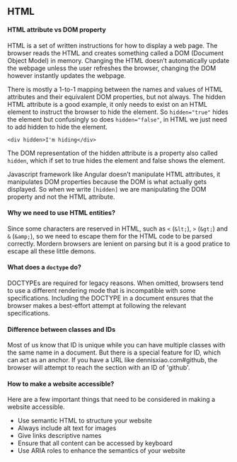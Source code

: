 ## HTML

#### HTML attribute vs DOM property

HTML is a set of written instructions for how to display a web page. The browser reads the HTML and creates something called a DOM (Document Object Model) in memory. Changing the HTML doesn’t automatically update the webpage unless the user refreshes the browser, changing the DOM however instantly updates the webpage. 

There is mostly a 1-to-1 mapping between the names and values of HTML attributes and their equivalent DOM properties, but not always. The hidden HTML attribute is a good example, it only needs to exist on an HTML element to instruct the browser to hide the element. So `hidden="true"` hides the element but confusingly so does `hidden="false"`, in HTML we just need to add hidden to hide the element.

```
<div hidden>I'm hiding</div>
```

The DOM representation of the hidden attribute is a property also called `hidden`, which if set to true hides the element and false shows the element.

Javascript framework like Angular doesn’t manipulate HTML attributes, it manipulates DOM properties because the DOM is what actually gets displayed. So when we write `[hidden]` we are manipulating the DOM property and not the HTML attribute.

#### Why we need to use HTML entities?

Since some characters are reserved in HTML, such as `<` (`&lt;`), `>` (`&gt;`) and `&` (`&amp;`), so we need to escape them for the HTML code to be parsed correctly. Mordern browsers are lenient on parsing but it is a good pratice to escape all these little demons.

#### What does a `doctype` do?

DOCTYPEs are required for legacy reasons. When omitted, browsers tend to use a different rendering mode that is incompatible with some specifications. Including the DOCTYPE in a document ensures that the browser makes a best-effort attempt at following the relevant specifications.

#### Difference between classes and IDs

Most of us know that ID is unique while you can have multiple classes with the same name in a document. But there is a special feature for ID, which can act as an anchor. If you have a URL like dennisxiao.com#github, the browser will attempt to reach the section with an ID of 'github'.

#### How to make a website accessible?

Here are a few important things that need to be considered in making a website accessible.

- Use semantic HTML to structure your website
- Always include alt text for images
- Give links descriptive names
- Ensure that all content can be accessed by keyboard
- Use ARIA roles to enhance the semantics of your website
